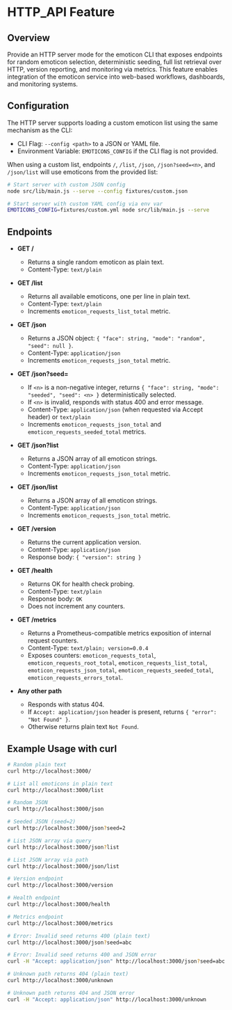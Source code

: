# HTTP_API Feature

## Overview
Provide an HTTP server mode for the emoticon CLI that exposes endpoints for random emoticon selection, deterministic seeding, full list retrieval over HTTP, version reporting, and monitoring via metrics. This feature enables integration of the emoticon service into web-based workflows, dashboards, and monitoring systems.

## Configuration
The HTTP server supports loading a custom emoticon list using the same mechanism as the CLI:

- CLI Flag: `--config <path>` to a JSON or YAML file.
- Environment Variable: `EMOTICONS_CONFIG` if the CLI flag is not provided.

When using a custom list, endpoints `/`, `/list`, `/json`, `/json?seed=<n>`, and `/json/list` will use emoticons from the provided list:

```bash
# Start server with custom JSON config
node src/lib/main.js --serve --config fixtures/custom.json

# Start server with custom YAML config via env var
EMOTICONS_CONFIG=fixtures/custom.yml node src/lib/main.js --serve
```

## Endpoints

- **GET /**
  - Returns a single random emoticon as plain text.
  - Content-Type: `text/plain`

- **GET /list**
  - Returns all available emoticons, one per line in plain text.
  - Content-Type: `text/plain`
  - Increments `emoticon_requests_list_total` metric.

- **GET /json**
  - Returns a JSON object: `{ "face": string, "mode": "random", "seed": null }`.
  - Content-Type: `application/json`
  - Increments `emoticon_requests_json_total` metric.

- **GET /json?seed=<n>**
  - If `<n>` is a non-negative integer, returns `{ "face": string, "mode": "seeded", "seed": <n> }` deterministically selected.
  - If `<n>` is invalid, responds with status 400 and error message.
  - Content-Type: `application/json` (when requested via Accept header) or `text/plain`
  - Increments `emoticon_requests_json_total` and `emoticon_requests_seeded_total` metrics.

- **GET /json?list**
  - Returns a JSON array of all emoticon strings.
  - Content-Type: `application/json`
  - Increments `emoticon_requests_json_total` metric.

- **GET /json/list**
  - Returns a JSON array of all emoticon strings.
  - Content-Type: `application/json`
  - Increments `emoticon_requests_json_total` metric.

- **GET /version**
  - Returns the current application version.
  - Content-Type: `application/json`
  - Response body: `{ "version": string }`

- **GET /health**
  - Returns OK for health check probing.
  - Content-Type: `text/plain`
  - Response body: `OK`
  - Does not increment any counters.

- **GET /metrics**
  - Returns a Prometheus-compatible metrics exposition of internal request counters.
  - Content-Type: `text/plain; version=0.0.4`
  - Exposes counters: `emoticon_requests_total`, `emoticon_requests_root_total`, `emoticon_requests_list_total`, `emoticon_requests_json_total`, `emoticon_requests_seeded_total`, `emoticon_requests_errors_total`.

- **Any other path**
  - Responds with status 404.
  - If `Accept: application/json` header is present, returns `{ "error": "Not Found" }`.
  - Otherwise returns plain text `Not Found`.

## Example Usage with curl

```bash
# Random plain text
curl http://localhost:3000/

# List all emoticons in plain text
curl http://localhost:3000/list

# Random JSON
curl http://localhost:3000/json

# Seeded JSON (seed=2)
curl http://localhost:3000/json?seed=2

# List JSON array via query
curl http://localhost:3000/json?list

# List JSON array via path
curl http://localhost:3000/json/list

# Version endpoint
curl http://localhost:3000/version

# Health endpoint
curl http://localhost:3000/health

# Metrics endpoint
curl http://localhost:3000/metrics

# Error: Invalid seed returns 400 (plain text)
curl http://localhost:3000/json?seed=abc

# Error: Invalid seed returns 400 and JSON error
curl -H "Accept: application/json" http://localhost:3000/json?seed=abc

# Unknown path returns 404 (plain text)
curl http://localhost:3000/unknown

# Unknown path returns 404 and JSON error
curl -H "Accept: application/json" http://localhost:3000/unknown
```